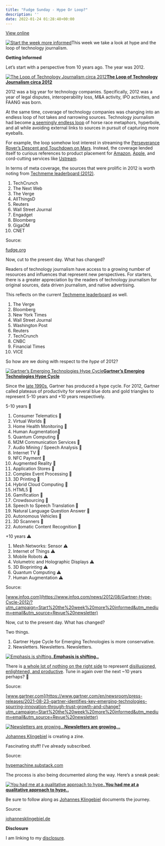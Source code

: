 ```yaml
---
title: "Fudge Sunday - Hype Or Loop?"
description: ''
date: 2022-01-24 01:28:48+00:00
---
```


[View online](https://sunday.fudge.org/issues/fudge-sunday-hype-or-loop-990633?utm_campaign=Issue&utm_content=view_in_browser&utm_medium=email&utm_source=Start+the+week+more+informed)

[![Start the week more informed](https://cuthrell.com/favicon.png "Start the week more informed")](https://cuthrell.com/favicon.png)This week we take a look at hype and the loop of technology journalism.

 **Getting Informed**

Let’s start with a perspective from 10 years ago. The year was 2012.

[![The Loop of Technology Journalism circa 2012](https://cuthrell.com/favicon.png "The Loop of Technology Journalism circa 2012")](https://cuthrell.com/favicon.png)**[The Loop of Technology Journalism circa 2012](https://fudge.org/archive/tech-journalism?utm_campaign=Start%20the%20week%20more%20informed&utm_medium=email&utm_source=Revue%20newsletter)**

2012 was a big year for technology companies. Specifically, 2012 was a year of legal disputes, interoperability loss, M&A activity, IPO activities, and FAANG was born.

At the same time, coverage of technology companies was changing into an endless loop of hot takes and narrowing sources. Technology journalism had become [a seemingly endless loop](https://fudge.org/archive/tech-journalism?utm_campaign=Start%20the%20week%20more%20informed&utm_medium=email&utm_source=Revue%20newsletter) of horse race metaphors, hyperbole, and all while avoiding external links to sources in pursuit of capturing more eyeballs.

For example, the loop somehow lost interest in streaming the [Perseverance Rover’s Descent and Touchdown on Mars](https://www.youtube.com/watch?utm_campaign=Start%20the%20week%20more%20informed&utm_medium=email&utm_source=Revue%20newsletter&v=4czjS9h4Fpg). Instead, the coverage lended itself to curious references to product placement for [Amazon](https://www.techmeme.com/120811/p1?utm_campaign=Start%20the%20week%20more%20informed&utm_medium=email&utm_source=Revue%20newsletter#a120811p1), [Apple](https://www.techmeme.com/120806/p67?utm_campaign=Start%20the%20week%20more%20informed&utm_medium=email&utm_source=Revue%20newsletter#a120806p67), and cord-cutting services like [Ustream](https://www.techmeme.com/120808/p44?utm_campaign=Start%20the%20week%20more%20informed&utm_medium=email&utm_source=Revue%20newsletter#a120808p44).

In terms of meta coverage, the sources that were prolific in 2012 is worth noting from [Techmeme leaderboard (2012)](https://web.archive.org/web/20121225113056/https://www.techmeme.com/lb?utm_campaign=Start%20the%20week%20more%20informed&utm_medium=email&utm_source=Revue%20newsletter).

1. TechCrunch
2. The Next Web
3. The Verge
4. AllThingsD
5. Reuters
6. Wall Street Journal
7. Engadget
8. Bloomberg
9. GigaOM
10. CNET

Source:

[fudge.org](https://fudge.org/archive/tech-journalism?utm_campaign=Start%20the%20week%20more%20informed&utm_medium=email&utm_source=Revue%20newsletter)

Now, cut to the present day. What has changed?

Readers of technology journalism have access to a growing number of resources and influences that represent new perspectives. For starters, there is a greater appreciation by the readers of technology journalism for original sources, data driven journalism, and native advertising.

This reflects on the current [Techmeme leaderboard](https://www.techmeme.com/lb?utm_campaign=Start%20the%20week%20more%20informed&utm_medium=email&utm_source=Revue%20newsletter) as well.

1. The Verge
2. Bloomberg
3. New York Times
4. Wall Street Journal
5. Washington Post
6. Reuters
7. TechCrunch
8. CNBC
9. Financial Times
10. VICE

So how are we doing with respect to the *hype* of 2012?

[![Gartner’s Emerging Technologies Hype Cycle](https://cuthrell.com/favicon.png "Gartner’s Emerging Technologies Hype Cycle")](https://cuthrell.com/favicon.png)**[Gartner’s Emerging Technologies Hype Cycle](https://www.infoq.com/news/2012/08/Gartner-Hype-Cycle-2012/?utm_campaign=Start%20the%20week%20more%20informed&utm_medium=email&utm_source=Revue%20newsletter)**

Since the [late 1990s](https://cio-wiki.org/wiki/Gartner%27s_Hype_Cycle_Methodology?utm_campaign=Start%20the%20week%20more%20informed&utm_medium=email&utm_source=Revue%20newsletter), Gartner has produced a hype cycle. For 2012, Gartner called plateaus of productivity for several blue dots and gold triangles to represent 5-10 years and +10 years respectively.

5-10 years 🔵

1. Consumer Telematics 🔵
2. Virtual Worlds 🔵
3. Home Health Monitoring 🔵
4. Human Augmentation🔵
5. Quantum Computing 🔵
6. M2M Communication Services 🔵
7. Audio Mining / Speech Analysis 🔵
8. Internet TV 🔵
9. NFC Payment 🔵
10. Augmented Reality 🔵
11. Application Stores 🔵
12. Complex Event Processing 🔵
13. 3D Printing 🔵
14. Hybrid Cloud Computing 🔵
15. HTML5 🔵
16. Gamification 🔵
17. Crowdsourcing 🔵
18. Speech to Speech Translation 🔵
19. Natural Language Question Answer 🔵
20. Autonomous Vehicles 🔵
21. 3D Scanners 🔵
22. Automatic Content Recognition 🔵

+10 years ⚠️

1. Mesh Networks: Sensor ⚠️
2. Internet of Things ⚠️
3. Mobile Robots ⚠️
4. Volumetric and Holographic Displays ⚠️
5. 3D Bioprinting ⚠️
6. Quantum Computing ⚠️
7. Human Augmentation ⚠️

Source:

[www.infoq.com](https://www.infoq.com/news/2012/08/Gartner-Hype-Cycle-2012/?utm_campaign=Start%20the%20week%20more%20informed&utm_medium=email&utm_source=Revue%20newsletter)

Now, cut to the present day. What has changed?

Two things.

1. Gartner Hype Cycle for Emerging Technologies is more conservative.
2. Newsletters. Newsletters. Newsletters.

[![Emphasis is shifting..](https://cuthrell.com/favicon.png "Emphasis is shifting..")](https://cuthrell.com/favicon.png)**[Emphasis is shifting..](https://www.gartner.com/en/newsroom/press-releases/2021-08-23-gartner-identifies-key-emerging-technologies-spurring-innovation-through-trust-growth-and-change?utm_campaign=Start%20the%20week%20more%20informed&utm_medium=email&utm_source=Revue%20newsletter)**

There is [a whole lot of nothing on the right side](https://www.gartner.com/en/newsroom/press-releases/2021-08-23-gartner-identifies-key-emerging-technologies-spurring-innovation-through-trust-growth-and-change?utm_campaign=Start%20the%20week%20more%20informed&utm_medium=email&utm_source=Revue%20newsletter) to represent [disillusioned, enlightened, and productive](https://www.gartner.com/en/documents/3887767/understanding-gartner-s-hype-cycles?utm_campaign=Start%20the%20week%20more%20informed&utm_medium=email&utm_source=Revue%20newsletter). Tune in again over the next ~10 years perhaps? 🤔

Source:

[www.gartner.com](https://www.gartner.com/en/newsroom/press-releases/2021-08-23-gartner-identifies-key-emerging-technologies-spurring-innovation-through-trust-growth-and-change?utm_campaign=Start%20the%20week%20more%20informed&utm_medium=email&utm_source=Revue%20newsletter)

[![Newsletters are growing...](https://cuthrell.com/favicon.png "Newsletters are growing...")](https://cuthrell.com/favicon.png)**[Newsletters are growing...](https://hypemachine.substack.com/p/coming-soon?showWelcome=true&utm_campaign=Start%20the%20week%20more%20informed&utm_medium=email&utm_source=Revue%20newsletter)**

[Johannes Klingebiel](https://twitter.com/Klingebeil?utm_campaign=Start%20the%20week%20more%20informed&utm_medium=email&utm_source=Revue%20newsletter) is creating a zine.

Fascinating stuff! I’ve already subscribed.

Source:

[hypemachine.substack.com](https://hypemachine.substack.com/p/coming-soon?showWelcome=true&utm_campaign=Start%20the%20week%20more%20informed&utm_medium=email&utm_source=Revue%20newsletter)

The process is also being documented along the way. Here’s a sneak peak:

[![You had me at a qualitative approach to hype..](https://cuthrell.com/favicon.png "You had me at a qualitative approach to hype..")](https://cuthrell.com/favicon.png)**[You had me at a qualitative approach to hype..](https://johannesklingebiel.de/2022/01/12/hype-as-a-scale.html?utm_campaign=Start%20the%20week%20more%20informed&utm_medium=email&utm_source=Revue%20newsletter)**

Be sure to follow along as [Johannes Klingebiel](https://twitter.com/Klingebeil?utm_campaign=Start%20the%20week%20more%20informed&utm_medium=email&utm_source=Revue%20newsletter) documents the journey.

Source:

[johannesklingebiel.de](https://johannesklingebiel.de/2022/01/12/hype-as-a-scale.html?utm_campaign=Start%20the%20week%20more%20informed&utm_medium=email&utm_source=Revue%20newsletter)

 **Disclosure**

I am linking to my [disclosure](https://jaycuthrell.com/disclosure/?utm_campaign=Fudge%20Sunday&utm_medium=email&utm_source=Revue%20newsletter).